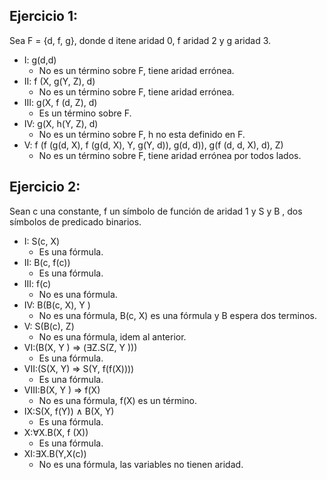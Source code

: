 ## Ejercicio 1:
Sea F = {d, f, g}, donde d itene aridad 0, f aridad 2 y g aridad 3.
- I: g(d,d)
    - No es un término sobre F, tiene aridad errónea.
- II: f (X, g(Y, Z), d)
    - No es un término sobre F, tiene aridad errónea.
- III: g(X, f (d, Z), d)
    - Es un término sobre F.
- IV: g(X, h(Y, Z), d)
    - No es un término sobre F, h no esta definido en F.
- V: f (f (g(d, X), f (g(d, X), Y, g(Y, d)), g(d, d)), g(f (d, d, X), d), Z)
    - No es un término sobre F, tiene aridad errónea por todos lados.

## Ejercicio 2:
Sean c una constante, f un símbolo de función de aridad 1 y S y B , dos símbolos de predicado binarios.
- I: S(c, X)
    - Es una fórmula.
- II: B(c, f(c))
    - Es una fórmula.
- III: f(c)
    - No es una fórmula.
- IV: B(B(c, X), Y )
    - No es una fórmula, B(c, X) es una fórmula y B espera dos terminos.
- V: S(B(c), Z)
    - No es una fórmula, idem al anterior.
- VI:(B(X, Y ) ⇒ (∃Z.S(Z, Y )))
    - Es una fórmula.
- VII:(S(X, Y) ⇒ S(Y, f(f(X))))
    - Es una fórmula.
- VIII:B(X, Y ) ⇒ f(X)
    - No es una fórmula, f(X) es un término.
- IX:S(X, f(Y)) ∧ B(X, Y)
    - Es una fórmula.
- X:∀X.B(X, f (X))
    - Es una fórmula.
- XI:∃X.B(Y,X(c))
    - No es una fórmula, las variables no tienen aridad.
```
```
